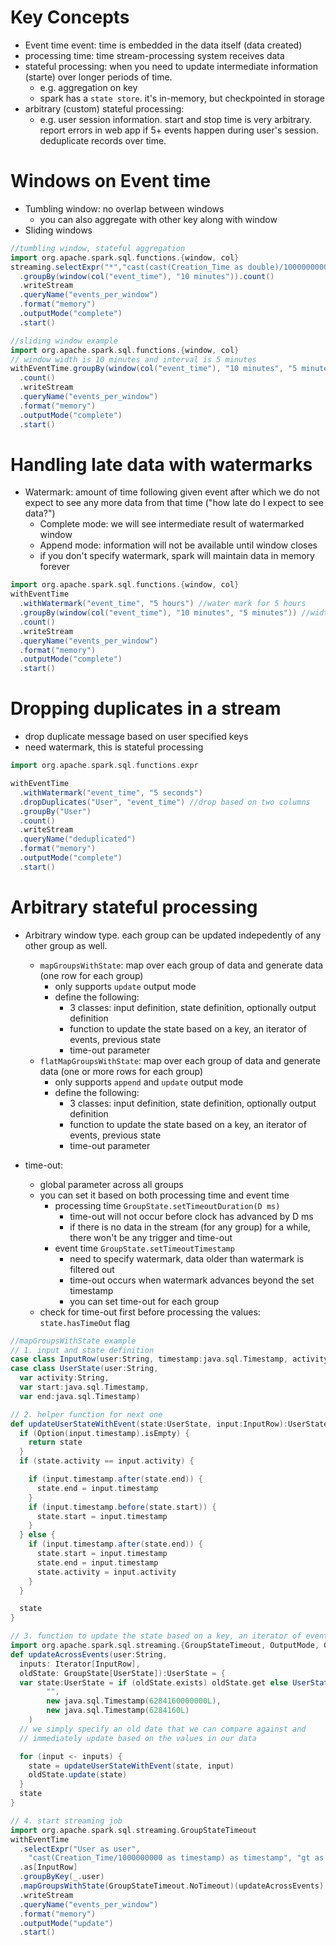 # Key Concepts
* Event time event: time is embedded in the data itself (data created)
* processing time: time stream-processing system receives data
* stateful processing: when you need to update intermediate information (starte) over longer periods of time.
    * e.g. aggregation on key
    * spark has a `state store`. it's in-memory, but checkpointed in storage
* arbitrary (custom) stateful processing:
    * e.g. user session information. start and stop time is very arbitrary. report errors in web app if 5+ events happen during user's session. deduplicate records over time.

# Windows on Event time
* Tumbling window: no overlap between windows
    * you can also aggregate with other key along with window
* Sliding windows

```scala
//tumbling window, stateful aggregation
import org.apache.spark.sql.functions.{window, col}
streaming.selectExpr("*","cast(cast(Creation_Time as double)/1000000000 as timestamp) as event_time")
  .groupBy(window(col("event_time"), "10 minutes")).count()
  .writeStream
  .queryName("events_per_window")
  .format("memory")
  .outputMode("complete")
  .start()

//sliding window example
import org.apache.spark.sql.functions.{window, col}
// window width is 10 minutes and interval is 5 minutes
withEventTime.groupBy(window(col("event_time"), "10 minutes", "5 minutes"))
  .count()
  .writeStream
  .queryName("events_per_window")
  .format("memory")
  .outputMode("complete")
  .start()
```

# Handling late data with watermarks
* Watermark: amount of time following given event after which we do not expect to see any more data from that time ("how late do I expect to see data?")
    * Complete mode: we will see intermediate result of watermarked window 
    * Append mode: information will not be available until window closes
    * if you don't specify watermark, spark will maintain data in memory forever

```scala
import org.apache.spark.sql.functions.{window, col}
withEventTime
  .withWatermark("event_time", "5 hours") //water mark for 5 hours
  .groupBy(window(col("event_time"), "10 minutes", "5 minutes")) //width: 10 minutes, interval: 5 minute
  .count()
  .writeStream
  .queryName("events_per_window")
  .format("memory")
  .outputMode("complete") 
  .start()
```

# Dropping duplicates in a stream
* drop duplicate message based on user specified keys
* need watermark, this is stateful processing

```scala
import org.apache.spark.sql.functions.expr

withEventTime
  .withWatermark("event_time", "5 seconds")
  .dropDuplicates("User", "event_time") //drop based on two columns
  .groupBy("User")
  .count()
  .writeStream
  .queryName("deduplicated")
  .format("memory")
  .outputMode("complete")
  .start()
```

# Arbitrary stateful processing
* Arbitrary window type. each group can be updated indepedently of any other group as well.
    * `mapGroupsWithState`: map over each group of data and generate data (one row for each group)
        * only supports `update` output mode
        * define the following:
            * 3 classes: input definition, state definition, optionally output definition
            * function to update the state based on a key, an iterator of events, previous state
            * time-out parameter
    * `flatMapGroupsWithState`: map over each group of data and generate data (one or more rows for each group)
        * only supports `append` and `update` output mode
        * define the following:
            * 3 classes: input definition, state definition, optionally output definition
            * function to update the state based on a key, an iterator of events, previous state
            * time-out parameter
        
* time-out: 
    * global parameter across all groups
    * you can set it based on both processing time and event time
        * processing time `GroupState.setTimeoutDuration(D ms)`
            * time-out will not occur before clock has advanced by D ms
            * if there is no data in the stream (for any group) for a while, there won't be any trigger and time-out
        * event time `GroupState.setTimeoutTimestamp`
            * need to specify watermark, data older than watermark is filtered out
            * time-out occurs when watermark advances beyond the set timestamp
            * you can set time-out for each group
    * check for time-out first before processing the values: `state.hasTimeOut` flag

```scala
//mapGroupsWithState example
// 1. input and state definition
case class InputRow(user:String, timestamp:java.sql.Timestamp, activity:String)
case class UserState(user:String,
  var activity:String,
  var start:java.sql.Timestamp,
  var end:java.sql.Timestamp)

// 2. helper function for next one
def updateUserStateWithEvent(state:UserState, input:InputRow):UserState = {
  if (Option(input.timestamp).isEmpty) {
    return state
  }
  if (state.activity == input.activity) {

    if (input.timestamp.after(state.end)) {
      state.end = input.timestamp
    }
    if (input.timestamp.before(state.start)) {
      state.start = input.timestamp
    }
  } else {
    if (input.timestamp.after(state.end)) {
      state.start = input.timestamp
      state.end = input.timestamp
      state.activity = input.activity
    }
  }

  state
}

// 3. function to update the state based on a key, an iterator of events, previous state
import org.apache.spark.sql.streaming.{GroupStateTimeout, OutputMode, GroupState}
def updateAcrossEvents(user:String,
  inputs: Iterator[InputRow],
  oldState: GroupState[UserState]):UserState = {
  var state:UserState = if (oldState.exists) oldState.get else UserState(user,
        "",
        new java.sql.Timestamp(6284160000000L),
        new java.sql.Timestamp(6284160L)
    )
  // we simply specify an old date that we can compare against and
  // immediately update based on the values in our data

  for (input <- inputs) {
    state = updateUserStateWithEvent(state, input)
    oldState.update(state)
  }
  state
}

// 4. start streaming job
import org.apache.spark.sql.streaming.GroupStateTimeout
withEventTime
  .selectExpr("User as user",
    "cast(Creation_Time/1000000000 as timestamp) as timestamp", "gt as activity")
  .as[InputRow]
  .groupByKey(_.user)
  .mapGroupsWithState(GroupStateTimeout.NoTimeout)(updateAcrossEvents)
  .writeStream
  .queryName("events_per_window")
  .format("memory")
  .outputMode("update")
  .start()
```